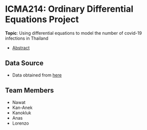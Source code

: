# ICMA214: Ordinary Differential Equations Project

**Topic**: Using differential equations to model the number of covid-19 infections in Thailand

- [Abstract](https://docs.google.com/document/d/1m2NyV6MUOv3bVqNUugQV4lOY5PN4VrQhrfO8EKeIAcA/edit?usp=sharing)

## Data Source

- Data obtained from [here](https://data.go.th/dataset/covid-19-daily)

## Team Members

- Nawat
- Kan-Anek
- Kanokluk
- Anas
- Lorenzo
